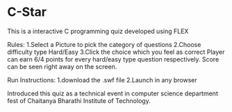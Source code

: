 # C-Star 

This is a interactive C programming quiz developed using FLEX

Rules:
1.Select a Picture to pick the category of questions
2.Choose difficulty type Hard/Easy
3.Click the choice which you feel as correct 
Player can earn 6/4 points for every hard/easy type question respectively. Score can be seen right away on the screen.

Run Instructions:
1.download the .swf file
2.Launch in any browser

Introduced this quiz as a technical event in computer science department fest of Chaitanya Bharathi Institute of Technology.
